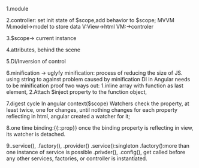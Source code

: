 1.module

2.controller: set init state of $scope,add behavior to $scope;
MVVM
M:model->model to store data
V:View->html
VM:->controler

3.$scope-> current instance

4.attributes, behind the scene

5.DI/Inversion of control

6.minification -> uglyfy
minification: process of reducing the size of JS.
using string to against problem caused by minification
DI in Angular needs to be minification proof
two ways out:
1.inline array with function as last element,
2.Attach $inject property to the function object,


7.digest cycle
In angular context($scope)
Watchers check the property, at least twice, one for changes, until nothing changes
for each property reflecting in html, angular created a watcher for it;

8.one time binding:{{::prop}}
once the binding property is reflecting in view, its watcher is detached.

9..service(), .factory(), .provider()
.service():singleton
.factory():more than one instance of service is possible
.privder(),
.config(), get called before any other services, factories, or controller is instantiated.







